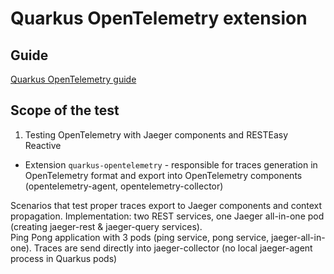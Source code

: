 # Quarkus OpenTelemetry extension

## Guide
[Quarkus OpenTelemetry guide](https://quarkus.io/guides/opentelemetry)

## Scope of the test
1. Testing OpenTelemetry with Jaeger components and RESTEasy Reactive
 - Extension `quarkus-opentelemetry` - responsible for traces generation in OpenTelemetry format and export into OpenTelemetry components (opentelemetry-agent, opentelemetry-collector)
 
Scenarios that test proper traces export to Jaeger components and context propagation. 
Implementation: two REST services, one Jaeger all-in-one pod (creating jaeger-rest & jaeger-query services).  
Ping Pong application with 3 pods (ping service, pong service, jaeger-all-in-one). Traces are send directly into jaeger-collector (no local jaeger-agent process in Quarkus pods)